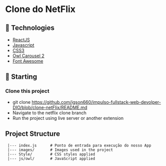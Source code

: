 # **Clone do NetFlix**


## :rocket: Technologies

- [ReactJS](https://pt-br.reactjs.org/)
- [Javascript](https://developer.mozilla.org/pt-BR/docs/Web/JavaScript)
- [CSS3](https://www.w3schools.com/css/)
- [Owl Carousel 2](https://owlcarousel2.github.io/OwlCarousel2/)
- [Font Awesome](https://fontawesome.com/start)

## :checkered_flag: Starting

### Clone this project
- git clone https://github.com/igson660/impulso-fullstack-web-devolper-DIO/blob/clone-netFlix/README.md
- Navigate to the netflix clone branch
- Run the project using live server or another extension


## Project Structure

```
 |--- index.js      # Ponto de entrada para execução do nosso App
 |--- images/       # Images used in the project
 |--- Style/        # CSS styles applied
 |--- js/owl/       # JavaScript applied
```
